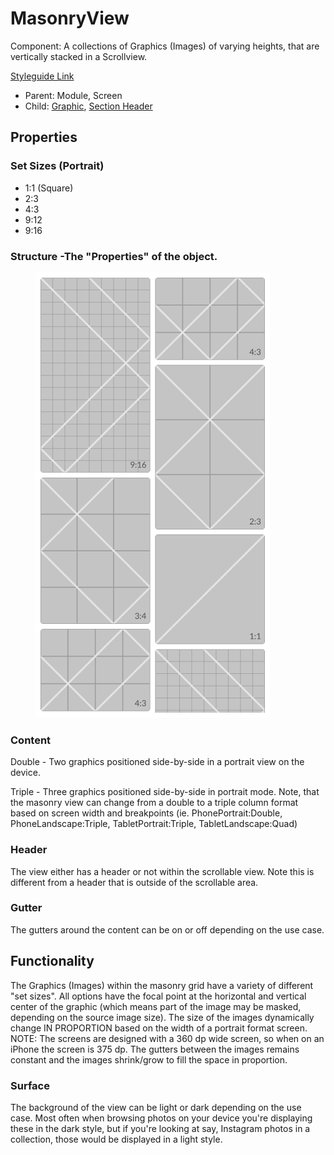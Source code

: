 # MasonryView

Component: A collections of Graphics (Images) of varying heights, that are vertically stacked in a Scrollview.

[Styleguide Link](https://zpl.io/VQJxJGk)

* Parent: Module, Screen
* Child: [Graphic](../overview/graphic/), [Section Header](../components/sec-head.md)

## Properties

### Set Sizes (Portrait)

* 1:1 (Square)
* 2:3
* 4:3
* 9:12
* 9:16

### Structure -The "Properties" of the object.

<figure><img src="../../.gitbook/assets/MasonryView.png" alt=""><figcaption></figcaption></figure>

### Content

Double - Two graphics positioned side-by-side in a portrait view on the device.

Triple - Three graphics positioned side-by-side in portrait mode. Note, that the masonry view can change from a double to a triple column format based on screen width and breakpoints (ie. PhonePortrait:Double, PhoneLandscape:Triple, TabletPortrait:Triple, TabletLandscape:Quad)

### Header

The view either has a header or not within the scrollable view. Note this is different from a header that is outside of the scrollable area.

### Gutter

The gutters around the content can be on or off depending on the use case.

## Functionality

The Graphics (Images) within the masonry grid have a variety of different "set sizes". All options have the focal point at the horizontal and vertical center of the graphic (which means part of the image may be masked, depending on the source image size). The size of the images dynamically change IN PROPORTION based on the width of a portrait format screen. NOTE: The screens are designed with a 360 dp wide screen, so when on an iPhone the screen is 375 dp. The gutters between the images remains constant and the images shrink/grow to fill the space in proportion.

### Surface

The background of the view can be light or dark depending on the use case. Most often when browsing photos on your device you're displaying these in the dark style, but if you're looking at say, Instagram photos in a collection, those would be displayed in a light style.

